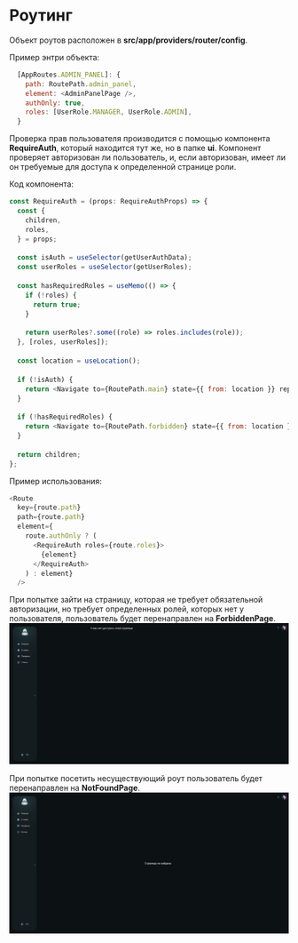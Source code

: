 # Роутинг

Объект роутов расположен в **src/app/providers/router/config**.

Пример энтри объекта:

``` js
  [AppRoutes.ADMIN_PANEL]: {
    path: RoutePath.admin_panel,
    element: <AdminPanelPage />,
    authOnly: true,
    roles: [UserRole.MANAGER, UserRole.ADMIN],
  }
```

Проверка прав пользователя производится с помощью компонента **RequireAuth**, который находится тут же, но в папке **ui**. Компонент проверяет авторизован ли пользователь, и, если авторизован, имеет ли он требуемые для доступа к определенной странице роли.

Код компонента:

``` js
const RequireAuth = (props: RequireAuthProps) => {
  const {
    children,
    roles,
  } = props;

  const isAuth = useSelector(getUserAuthData);
  const userRoles = useSelector(getUserRoles);

  const hasRequiredRoles = useMemo(() => {
    if (!roles) {
      return true;
    }

    return userRoles?.some((role) => roles.includes(role));
  }, [roles, userRoles]);

  const location = useLocation();

  if (!isAuth) {
    return <Navigate to={RoutePath.main} state={{ from: location }} replace />;
  }

  if (!hasRequiredRoles) {
    return <Navigate to={RoutePath.forbidden} state={{ from: location }} replace />;
  }

  return children;
};
```

Пример использования:

``` js
<Route
  key={route.path}
  path={route.path}
  element={
    route.authOnly ? (
      <RequireAuth roles={route.roles}>
        {element}
      </RequireAuth>
    ) : element}  
  />    
```

При попытке зайти на страницу, которая не требует обязательной авторизации, но требует определенных ролей, которых нет у пользователя, пользователь будет перенаправлен на **ForbiddenPage**.
![Import forbidden-page screenshot](../../public/forbidden-page.png)

При попытке посетить несуществующий роут пользователь будет перенаправлен на **NotFoundPage**. 
![Import notfound-page screenshot](../../public/notfound-page.png)